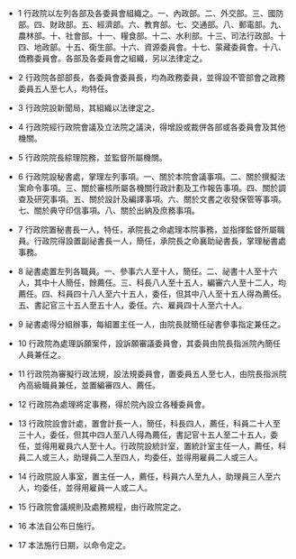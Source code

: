 * 1 行政院以左列各部及各委員會組織之。一、內政部。二、外交部。三、國防部。四、財政部。五、經濟部。六、教育部。七、交通部。八、郵電部。九、農林部。十、社會部。十一、糧食部。十二、水利部。十三、司法行政部。十四、地政部。十五、衛生部。十六、資源委員會。十七、蒙藏委員會。十八、僑務委員會。各部及各委員會之組織，另以法律定之。

* 2 行政院各部部長，各委員會委員長，均為政務委員，並得設不管部會之政務委員五人至七人，均特任。

* 3 行政院設新聞局，其組織以法律定之。

* 4 行政院經行政院會議及立法院之議決，得增設或裁併各部或各委員會及其他機關。

* 5 行政院院長綜理院務，並監督所屬機關。

* 6 行政院設秘書處，掌理左列事項。一、關於本院會議事項。二、關於撰擬法案命令事項。三、關於審核所屬各機關行政計劃及工作報告事項。四、關於調查及研究事項。五、關於設計及編譯事項。六、關於文書之收發保管等事項。七、關於典守印信事項。八、關於出納及庶務事項。

* 7 行政院置秘書長一人，特任，承院長之命處理本院事務，並指揮監督所屬職員。行政院得設置副祕書長一人，簡任，承院長之命襄助祕書長，掌理秘書處事務。

* 8 祕書處置左列各職員。一、參事六人至十人，簡任。二、祕書十人至十六人，其中十人簡任，餘薦任。三、科長八人至十五人，編審六人至十二人，均薦任。四、科員四十八人至六十五人，委任，但其中八人至十五人得為薦任。五、書記官三十五人至五十人，委任。六、雇員四十人至六十人。

* 9 祕書處得分組辦事，每組置主任一人，由院長就簡任祕書參事指定兼任之。

* 10 行政院為處理訴願案件，設訴願審議委員會，其委員由院長指派院內簡任人員兼任之。

* 11 行政院為審擬行政法規，設法規委員會，置委員五人至七人，由院長指派院內高級職員兼任，並置編審四人、薦任。

* 12 行政院為處理將定事務，得於院內設立各種委員會。

* 13 行政院設會計處，置會計長一人，簡任，科長四人，薦任，科員二十人至三十人，委任，但其中四人至八人得為薦任，書記官十五人至二十五人，委任，並得用雇員六人至十人。行政院設統計室，置統計室主任一人，薦任，科員二人或三人，助理員二人至四人，均委任，並得用雇員二人或三人。

* 14 行政院設人事室，置主任一人，薦任，科員六人至九人，助理員三人至六人，均委任，並得用雇員一人或二人。

* 15 行政院會議規則及處務規程，由行政院定之。

* 16 本法自公布日施行。

* 17 本法施行日期，以命令定之。

